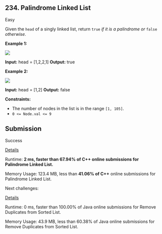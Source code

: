 ## 234.  Palindrome Linked List

Easy

Given the  `head`  of a singly linked list, return  `true` _if it is a_ _palindrome_ _or_ `false` _otherwise_.

**Example 1:**

![](https://assets.leetcode.com/uploads/2021/03/03/pal1linked-list.jpg)

**Input:** head = [1,2,2,1]
**Output:** true

**Example 2:**

![](https://assets.leetcode.com/uploads/2021/03/03/pal2linked-list.jpg)

**Input:** head = [1,2]
**Output:** false

**Constraints:**

-   The number of nodes in the list is in the range  `[1, 105]`.
-   `0 <= Node.val <= 9`

## Submission

Success

[Details](https://leetcode.com/submissions/detail/1453811890/)

Runtime: **2 ms, faster than  67.94%  of  C++  online submissions for  Palindrome Linked List.**

Memory Usage: 123.4 MB, less than  **41.06%  of  C++**  online submissions for  Palindrome Linked List.

Next challenges:

[Details](https://leetcode.com/submissions/detail/1453780340/)

Runtime: 0 ms, faster than  100.00%  of  Java  online submissions for  Remove Duplicates from Sorted List.

Memory Usage: 43.9 MB, less than  60.38%  of  Java  online submissions for  Remove Duplicates from Sorted List.